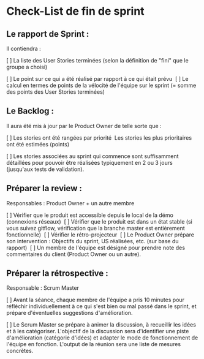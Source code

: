 # Check-List de fin de sprint 


## Le rapport de Sprint : 


Il contiendra :   

[ ] La liste des User Stories terminées (selon la définition de "fini" que le groupe a choisi)  

[ ] Le point sur ce qui a été réalisé par rapport à ce qui était prévu  
[ ] Le calcul en termes de points de la vélocité de l'équipe sur le sprint (= somme des points des User Stories terminées)  

## Le Backlog : 


Il aura été mis à jour par le Product Owner de telle sorte que :   

[ ] Les stories ont été rangées par priorité  
Les stories les plus prioritaires ont été estimées (points)  

[ ] Les stories associées au sprint qui commence sont suffisamment détaillées pour pouvoir être réalisées typiquement en 2 ou 3 jours (jusqu'aux tests de validation).   


## Préparer la review : 

Responsables : Product Owner + un autre membre   

[ ] ​Vérifier que le produit est accessible depuis le local de la démo (connexions réseaux)  
[ ] Vérifier que le produit est dans un état stable (si vous suivez gitflow, vérification que la branche master est entièrement fonctionnelle)  
[ ] Vérifier le rétro-projecteur  
[ ] Le Product Owner prépare son intervention : Objectifs du sprint, US réalisées, etc. (sur base du rapport)  
[ ] Un membre de l'équipe est désigné pour prendre note des commentaires du client (Product Owner ou un autre).  ​ 

## Préparer la rétrospective : 

Responsable : Scrum Master  

[ ] Avant la séance, chaque membre de l'équipe a pris 10 minutes pour réfléchir individuellement à ce qui s'est bien ou mal passé dans le sprint, et prépare d'éventuelles suggestions d'amélioration.  

[ ] Le Scrum Master se prépare à animer la discussion, à recueillir les idées et à les catégoriser. L'objectif de la discussion sera d'identifier une piste d'amélioration (catégorie d'idées) et adapter le mode de fonctionnement de l'équipe en fonction. L'output de la réunion sera une liste de mesures concrètes.
